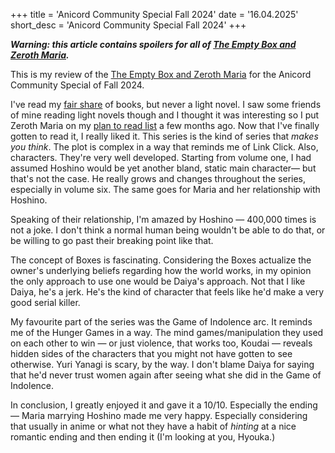 +++
title = 'Anicord Community Special Fall 2024'
date = '16.04.2025'
short_desc = 'Anicord Community Special Fall 2024'
+++

***Warning: this article contains spoilers for all of [The Empty Box and Zeroth Maria](https://myanimelist.net/manga/55215/Utsuro_no_Hako_to_Zero_no_Maria).***

This is my review of the [The Empty Box and Zeroth Maria](https://myanimelist.net/manga/55215/Utsuro_no_Hako_to_Zero_no_Maria) for the Anicord Community Special of Fall 2024.

I've read my [fair share](https://orangc.net/goodreads) of books, but never a light novel. I saw some friends of mine reading light novels though and I thought it was interesting so I put Zeroth Maria on my [plan to read list](https://myanimelist.net/mangalist/orangc?status=6) a few months ago. Now that I've finally gotten to read it, I really liked it. This series is the kind of series that *makes you think*. The plot is complex in a way that reminds me of Link Click. Also, characters. They're very well developed. Starting from volume one, I had assumed Hoshino would be yet another bland, static main character— but that's not the case. He really grows and changes throughout the series, especially in volume six. The same goes for Maria and her relationship with Hoshino.

Speaking of their relationship, I'm amazed by Hoshino — 400,000 times is not a joke. I don't think a normal human being wouldn't be able to do that, or be willing to go past their breaking point like that. 

The concept of Boxes is fascinating. Considering the Boxes actualize the owner's underlying beliefs regarding how the world works, in my opinion the only approach to use one would be Daiya's approach. Not that I like Daiya, he's a jerk. He's the kind of character that feels like he'd make a very good serial killer.

My favourite part of the series was the Game of Indolence arc. It reminds me of the Hunger Games in a way. The mind games/manipulation they used on each other to win — or just violence, that works too, Koudai — reveals hidden sides of the characters that you might not have gotten to see otherwise. Yuri Yanagi is scary, by the way. I don't blame Daiya for saying that he'd never trust women again after seeing what she did in the Game of Indolence.

In conclusion, I greatly enjoyed it and gave it a 10/10. Especially the ending — Maria marrying Hoshino made me very happy. Especially considering that usually in anime or what not they have a habit of *hinting* at a nice romantic ending and then ending it (I'm looking at you, Hyouka.)